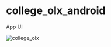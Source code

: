 # college_olx_android

App UI

![college_olx](https://github.com/user-attachments/assets/6ffc2db1-65e0-410e-b32a-c04689e0d712)

